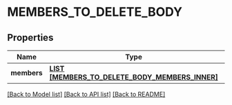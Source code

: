 # MEMBERS_TO_DELETE_BODY

## Properties
Name | Type | Description | Notes
------------ | ------------- | ------------- | -------------
**members** | [**LIST [MEMBERS_TO_DELETE_BODY_MEMBERS_INNER]**](MembersToDeleteBody_members_inner.md) |  | [default to null]

[[Back to Model list]](../README.md#documentation-for-models) [[Back to API list]](../README.md#documentation-for-api-endpoints) [[Back to README]](../README.md)


